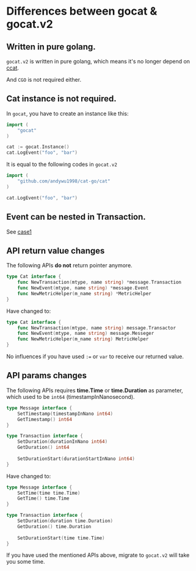 # Differences between gocat & gocat.v2

## Written in pure golang.

`gocat.v2` is written in pure golang, which means it's no longer depend on [ccat](https://github.com/dianping/cat/tree/master/lib/c).

And `CGO` is not required either.

## Cat instance is not required.

In `gocat`, you have to create an instance like this:

```go
import (
    "gocat"
)

cat := gocat.Instance()
cat.LogEvent("foo", "bar")
```

It is equal to the following codes in `gocat.v2`

```go
import (
	"github.com/andywu1998/cat-go/cat"
)

cat.LogEvent("foo", "bar")
```

## Event can be nested in Transaction.

See [case1](./README.md#Example)

## API return value changes

The following APIs **do not** return pointer anymore.

```go
type Cat interface {
    func NewTransaction(mtype, name string) *message.Transaction
    func NewEvent(mtype, name string) *message.Event
    func NewMetricHelper(m_name string) *MetricHelper
}
```

Have changed to:

```go
type Cat interface {
    func NewTransaction(mtype, name string) message.Transactor
    func NewEvent(mtype, name string) message.Messeger
    func NewMetricHelper(m_name string) MetricHelper
}
```

No influences if you have used `:=` or `var` to receive our returned value.

## API params changes

The following APIs requires **time.Time** or **time.Duration** as parameter, which used to be `int64` (timestampInNanosecond).

```go
type Message interface {
    SetTimestamp(timestampInNano int64)
    GetTimestamp() int64
}

type Transaction interface {
    SetDuration(durationInNano int64)
    GetDuration() int64
    
    SetDurationStart(durationStartInNano int64)
}
```

Have changed to:

```go
type Message interface {
    SetTime(time time.Time)
    GetTime() time.Time
}

type Transaction interface {
    SetDuration(duration time.Duration)
    GetDuration() time.Duration
    
    SetDurationStart(time time.Time)
}
```

If you have used the mentioned APIs above, migrate to `gocat.v2` will take you some time. 
